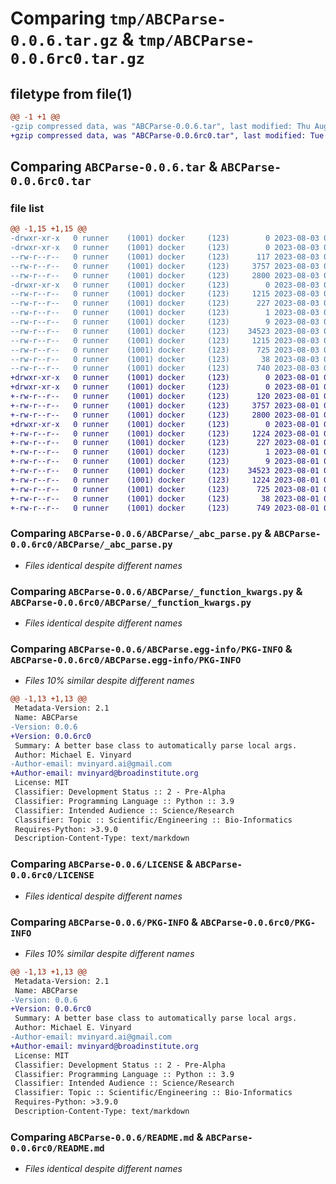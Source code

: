 # Comparing `tmp/ABCParse-0.0.6.tar.gz` & `tmp/ABCParse-0.0.6rc0.tar.gz`

## filetype from file(1)

```diff
@@ -1 +1 @@
-gzip compressed data, was "ABCParse-0.0.6.tar", last modified: Thu Aug  3 02:51:32 2023, max compression
+gzip compressed data, was "ABCParse-0.0.6rc0.tar", last modified: Tue Aug  1 03:27:40 2023, max compression
```

## Comparing `ABCParse-0.0.6.tar` & `ABCParse-0.0.6rc0.tar`

### file list

```diff
@@ -1,15 +1,15 @@
-drwxr-xr-x   0 runner    (1001) docker     (123)        0 2023-08-03 02:51:32.372701 ABCParse-0.0.6/
-drwxr-xr-x   0 runner    (1001) docker     (123)        0 2023-08-03 02:51:32.368701 ABCParse-0.0.6/ABCParse/
--rw-r--r--   0 runner    (1001) docker     (123)      117 2023-08-03 02:51:21.000000 ABCParse-0.0.6/ABCParse/__init__.py
--rw-r--r--   0 runner    (1001) docker     (123)     3757 2023-08-03 02:51:21.000000 ABCParse-0.0.6/ABCParse/_abc_parse.py
--rw-r--r--   0 runner    (1001) docker     (123)     2800 2023-08-03 02:51:21.000000 ABCParse-0.0.6/ABCParse/_function_kwargs.py
-drwxr-xr-x   0 runner    (1001) docker     (123)        0 2023-08-03 02:51:32.372701 ABCParse-0.0.6/ABCParse.egg-info/
--rw-r--r--   0 runner    (1001) docker     (123)     1215 2023-08-03 02:51:32.000000 ABCParse-0.0.6/ABCParse.egg-info/PKG-INFO
--rw-r--r--   0 runner    (1001) docker     (123)      227 2023-08-03 02:51:32.000000 ABCParse-0.0.6/ABCParse.egg-info/SOURCES.txt
--rw-r--r--   0 runner    (1001) docker     (123)        1 2023-08-03 02:51:32.000000 ABCParse-0.0.6/ABCParse.egg-info/dependency_links.txt
--rw-r--r--   0 runner    (1001) docker     (123)        9 2023-08-03 02:51:32.000000 ABCParse-0.0.6/ABCParse.egg-info/top_level.txt
--rw-r--r--   0 runner    (1001) docker     (123)    34523 2023-08-03 02:51:21.000000 ABCParse-0.0.6/LICENSE
--rw-r--r--   0 runner    (1001) docker     (123)     1215 2023-08-03 02:51:32.372701 ABCParse-0.0.6/PKG-INFO
--rw-r--r--   0 runner    (1001) docker     (123)      725 2023-08-03 02:51:21.000000 ABCParse-0.0.6/README.md
--rw-r--r--   0 runner    (1001) docker     (123)       38 2023-08-03 02:51:32.372701 ABCParse-0.0.6/setup.cfg
--rw-r--r--   0 runner    (1001) docker     (123)      740 2023-08-03 02:51:21.000000 ABCParse-0.0.6/setup.py
+drwxr-xr-x   0 runner    (1001) docker     (123)        0 2023-08-01 03:27:40.781231 ABCParse-0.0.6rc0/
+drwxr-xr-x   0 runner    (1001) docker     (123)        0 2023-08-01 03:27:40.781231 ABCParse-0.0.6rc0/ABCParse/
+-rw-r--r--   0 runner    (1001) docker     (123)      120 2023-08-01 03:27:28.000000 ABCParse-0.0.6rc0/ABCParse/__init__.py
+-rw-r--r--   0 runner    (1001) docker     (123)     3757 2023-08-01 03:27:28.000000 ABCParse-0.0.6rc0/ABCParse/_abc_parse.py
+-rw-r--r--   0 runner    (1001) docker     (123)     2800 2023-08-01 03:27:28.000000 ABCParse-0.0.6rc0/ABCParse/_function_kwargs.py
+drwxr-xr-x   0 runner    (1001) docker     (123)        0 2023-08-01 03:27:40.781231 ABCParse-0.0.6rc0/ABCParse.egg-info/
+-rw-r--r--   0 runner    (1001) docker     (123)     1224 2023-08-01 03:27:40.000000 ABCParse-0.0.6rc0/ABCParse.egg-info/PKG-INFO
+-rw-r--r--   0 runner    (1001) docker     (123)      227 2023-08-01 03:27:40.000000 ABCParse-0.0.6rc0/ABCParse.egg-info/SOURCES.txt
+-rw-r--r--   0 runner    (1001) docker     (123)        1 2023-08-01 03:27:40.000000 ABCParse-0.0.6rc0/ABCParse.egg-info/dependency_links.txt
+-rw-r--r--   0 runner    (1001) docker     (123)        9 2023-08-01 03:27:40.000000 ABCParse-0.0.6rc0/ABCParse.egg-info/top_level.txt
+-rw-r--r--   0 runner    (1001) docker     (123)    34523 2023-08-01 03:27:28.000000 ABCParse-0.0.6rc0/LICENSE
+-rw-r--r--   0 runner    (1001) docker     (123)     1224 2023-08-01 03:27:40.781231 ABCParse-0.0.6rc0/PKG-INFO
+-rw-r--r--   0 runner    (1001) docker     (123)      725 2023-08-01 03:27:28.000000 ABCParse-0.0.6rc0/README.md
+-rw-r--r--   0 runner    (1001) docker     (123)       38 2023-08-01 03:27:40.781231 ABCParse-0.0.6rc0/setup.cfg
+-rw-r--r--   0 runner    (1001) docker     (123)      749 2023-08-01 03:27:28.000000 ABCParse-0.0.6rc0/setup.py
```

### Comparing `ABCParse-0.0.6/ABCParse/_abc_parse.py` & `ABCParse-0.0.6rc0/ABCParse/_abc_parse.py`

 * *Files identical despite different names*

### Comparing `ABCParse-0.0.6/ABCParse/_function_kwargs.py` & `ABCParse-0.0.6rc0/ABCParse/_function_kwargs.py`

 * *Files identical despite different names*

### Comparing `ABCParse-0.0.6/ABCParse.egg-info/PKG-INFO` & `ABCParse-0.0.6rc0/ABCParse.egg-info/PKG-INFO`

 * *Files 10% similar despite different names*

```diff
@@ -1,13 +1,13 @@
 Metadata-Version: 2.1
 Name: ABCParse
-Version: 0.0.6
+Version: 0.0.6rc0
 Summary: A better base class to automatically parse local args.
 Author: Michael E. Vinyard
-Author-email: mvinyard.ai@gmail.com
+Author-email: mvinyard@broadinstitute.org
 License: MIT
 Classifier: Development Status :: 2 - Pre-Alpha
 Classifier: Programming Language :: Python :: 3.9
 Classifier: Intended Audience :: Science/Research
 Classifier: Topic :: Scientific/Engineering :: Bio-Informatics
 Requires-Python: >3.9.0
 Description-Content-Type: text/markdown
```

### Comparing `ABCParse-0.0.6/LICENSE` & `ABCParse-0.0.6rc0/LICENSE`

 * *Files identical despite different names*

### Comparing `ABCParse-0.0.6/PKG-INFO` & `ABCParse-0.0.6rc0/PKG-INFO`

 * *Files 10% similar despite different names*

```diff
@@ -1,13 +1,13 @@
 Metadata-Version: 2.1
 Name: ABCParse
-Version: 0.0.6
+Version: 0.0.6rc0
 Summary: A better base class to automatically parse local args.
 Author: Michael E. Vinyard
-Author-email: mvinyard.ai@gmail.com
+Author-email: mvinyard@broadinstitute.org
 License: MIT
 Classifier: Development Status :: 2 - Pre-Alpha
 Classifier: Programming Language :: Python :: 3.9
 Classifier: Intended Audience :: Science/Research
 Classifier: Topic :: Scientific/Engineering :: Bio-Informatics
 Requires-Python: >3.9.0
 Description-Content-Type: text/markdown
```

### Comparing `ABCParse-0.0.6/README.md` & `ABCParse-0.0.6rc0/README.md`

 * *Files identical despite different names*

